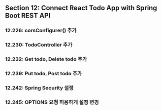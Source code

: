 ## Section 12: Connect React Todo App with Spring Boot REST API

### 12.226: corsConfigurer() 추가

### 12.230: TodoController 추가

### 12.232: Get todo, Delete todo 추가

### 12.239: Put todo, Post todo 추가

### 12.242: Spring Security 설정

### 12.245: OPTIONS 요청 허용하게 설정 변경